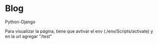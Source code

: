# Blog
Python-Django

Para visualizar la página, tiene que avtivar el env (./env/Scripts/activate) y en la url agregar "/test"
